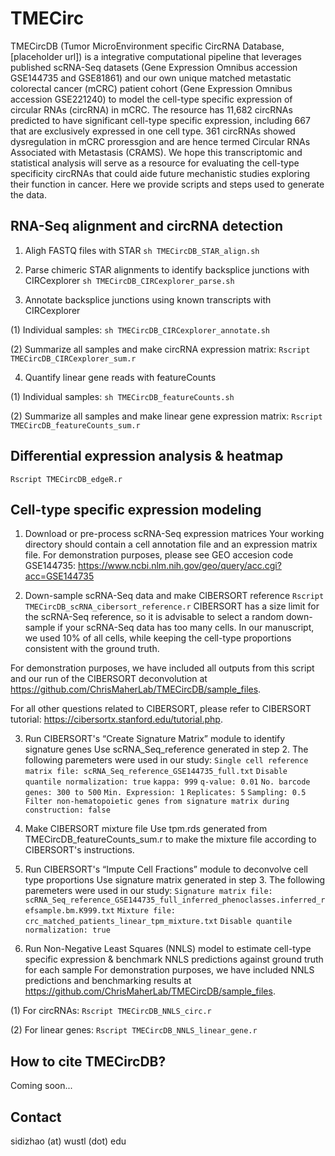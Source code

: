 # TMECirc
TMECircDB (Tumor MicroEnvironment specific CircRNA Database, [placeholder url]) is a integrative computational pipeline that leverages published scRNA-Seq datasets (Gene Expression Omnibus accession GSE144735 and GSE81861) and our own unique matched metastatic colorectal cancer (mCRC) patient cohort (Gene Expression Omnibus accession GSE221240) to model the cell-type specific expression of circular RNAs (circRNA) in mCRC. The resource has 11,682 circRNAs predicted to have significant cell-type specific expression, including 667 that are exclusively expressed in one cell type. 361 circRNAs showed dysregulation in mCRC proressgion and are hence termed Circular RNAs Associated with Metastasis (CRAMS). We hope this transcriptomic and statistical analysis will serve as a resource for evaluating the cell-type specificity circRNAs that could aide future mechanistic studies exploring their function in cancer. Here we provide scripts and steps used to generate the data.  

## RNA-Seq alignment and circRNA detection
1. Aligh FASTQ files with STAR
```sh TMECircDB_STAR_align.sh```

2. Parse chimeric STAR alignments to identify backsplice junctions with CIRCexplorer
```sh TMECircDB_CIRCexplorer_parse.sh```

3. Annotate backsplice junctions using known transcripts with CIRCexplorer

(1) Individual samples: ```sh TMECircDB_CIRCexplorer_annotate.sh```

(2) Summarize all samples and make circRNA expression matrix: ```Rscript TMECircDB_CIRCexplorer_sum.r```

4. Quantify linear gene reads with featureCounts

(1) Individual samples: ```sh TMECircDB_featureCounts.sh```

(2) Summarize all samples and make linear gene expression matrix: ```Rscript TMECircDB_featureCounts_sum.r```  

## Differential expression analysis & heatmap
```Rscript TMECircDB_edgeR.r```

## Cell-type specific expression modeling
1. Download or pre-process scRNA-Seq expression matrices
Your working directory should contain a cell annotation file and an expression matrix file.
For demonstration purposes, please see GEO accesion code GSE144735: https://www.ncbi.nlm.nih.gov/geo/query/acc.cgi?acc=GSE144735

2. Down-sample scRNA-Seq data and make CIBERSORT reference
```Rscript TMECircDB_scRNA_cibersort_reference.r```
CIBERSORT has a size limit for the scRNA-Seq reference, so it is advisable to select a random down-sample if your scRNA-Seq data has too many cells. In our manuscript, we used 10% of all cells, while keeping the cell-type proportions consistent with the ground truth.

For demonstration purposes, we have included all outputs from this script and our run of the CIBERSORT deconvolution at https://github.com/ChrisMaherLab/TMECircDB/sample_files.

For all other questions related to CIBERSORT, please refer to CIBERSORT tutorial: https://cibersortx.stanford.edu/tutorial.php.

3. Run CIBERSORT's “Create Signature Matrix” module to identify signature genes
Use scRNA_Seq_reference generated in step 2. The following paremeters were used in our study:
`Single cell reference matrix file: scRNA_Seq_reference_GSE144735_full.txt`
`Disable quantile normalization: true`
`kappa: 999`
`q-value: 0.01`
`No. barcode genes: 300 to 500`
`Min. Expression: 1`
`Replicates: 5`
`Sampling: 0.5`
`Filter non-hematopoietic genes from signature matrix during construction: false`

4. Make CIBERSORT mixture file
Use tpm.rds generated from TMECircDB_featureCounts_sum.r to make the mixture file according to CIBERSORT's instructions.

5. Run CIBERSORT's “Impute Cell Fractions” module to deconvolve cell type proportions
Use signature matrix generated in step 3. The following paremeters were used in our study:
`Signature matrix file: scRNA_Seq_reference_GSE144735_full_inferred_phenoclasses.inferred_refsample.bm.K999.txt`
`Mixture file: crc_matched_patients_linear_tpm_mixture.txt`
`Disable quantile normalization: true`

6. Run Non-Negative Least Squares (NNLS) model to estimate cell-type specific expression & benchmark NNLS predictions against ground truth for each sample
For demonstration purposes, we have included NNLS predictions and benchmarking results at https://github.com/ChrisMaherLab/TMECircDB/sample_files.

(1) For circRNAs: ```Rscript TMECircDB_NNLS_circ.r```

(2) For linear genes: ```Rscript TMECircDB_NNLS_linear_gene.r```

## How to cite TMECircDB?  
Coming soon...  

## Contact  
sidizhao (at) wustl (dot) edu  
